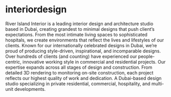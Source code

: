 # interiordesign
River Island Interior is a leading interior design and architecture studio based in Dubai, creating grandest to minimal designs that push client’s expectations. From the most intimate living spaces to sophisticated hospitals, we create environments that reflect the lives and lifestyles of our clients.  Known for our internationally celebrated designs in Dubai, we’re proud of producing style-driven, inspirational, and incomparable designs. Over hundreds of clients (and counting) have experienced our people-centric, innovative working style in commercial and residential projects. Our expertise expands across all stages of design and construction. From detailed 3D rendering to monitoring on-site construction, each project reflects our highest quality of work and dedication.  A Dubai-based design studio specializing in private residential, commercial, hospitality, and multi-unit developments.
